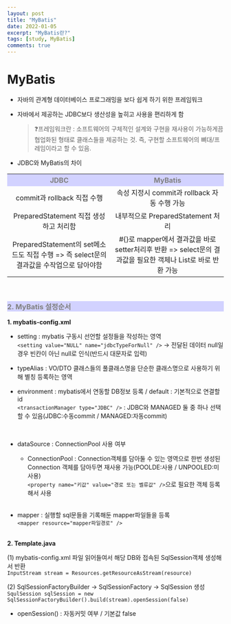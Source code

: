 ```yaml
---
layout: post
title: "MyBatis"
date: 2022-01-05
excerpt: "MyBatis란?"
tags: [study, MyBatis]
comments: true
---
```


<style>
	h3, table th{
		background-color:#D2D2FF;
		color: gray;
	}
</style>

<h1> MyBatis </h1>

 - 자바의 관계형 데이터베이스 프로그래밍을 보다 쉽게 하기 위한 프레임워크
 - 자바에서 제공하는 JDBC보다 생산성을 높히고 사용을 편리하게 함
	>❓프레임워크란 : 소프트웨어의 구체적인 설계와 구현을 재사용이 가능하게끔 협업화된 형태로 클래스들을 제공하는 것. 즉, 구현할 소프트웨어의 뼈대/프레임이라고 할 수 있음.
 
 - JDBC와 MyBatis의 차이
 <table>
		<tr align="center">
			<th>JDBC</th>
			<th>MyBatis</th>
		</tr>
		<tr align="center">
			<td>commit과 rollback 직접 수행</td>
			<td>속성 지정시 commit과 rollback 자동 수행 가능</td>
		</tr>
		<tr align="center">
			<td>PreparedStatement 직접 생성하고 처리함</td>
			<td>내부적으로 PreparedStatement 처리</td>
		</tr>
		<tr align="center">
			<td>PreparedStatement의 set메소드도 직접 수행
				=> 즉 select문의 결과값을 수작업으로 담아야함</td>
			<td>#{}로 mapper에서 결과값을 바로 setter처리후 반환
				=> select문의 결과값을 필요한 객체나 List로 바로 반환 가능</td>
		</tr>
	</table>
<br>

<h3> 2. MyBatis 설정순서 </h3>

 **1. mybatis-config.xml**<br>

- setting : mybatis 구동시 선언할 설정들을 작성하는 영역<br>
`<setting value="NULL" name="jdbcTypeForNull" />` -> 전달된 데이터 null일 경우 빈칸이 아닌 null로 인식(반드시 대문자로 입력)
	

- typeAlias : VO/DTO 클래스들의 풀클래스명을 단순한 클래스명으로 사용하기 위해 별칭 등록하는 영역 


- environment : mybatis에서 연동할 DB정보 등록 / default : 기본적으로 연결할 id <br>
	`<transactionManager type="JDBC" />` : JDBC와 MANAGED 둘 중 하나 선택할 수 있음(JDBC:수동commit / MANAGED:자동commit)
<br>

- dataSource : ConnectionPool 사용 여부	
	- ConnectionPool : Connection객체를 담아둘 수 있는 영역으로 한번 생성된 Connection 객체를 담아두면 재사용 가능(POOLDE:사용 / UNPOOLED:미사용)<br>
	`<property name="키값" value="경로 또는 벨류값" />`으로 필요한 객체 등록해서 사용
<br><br>

- mapper : 실행할 sql문들을 기록해둔 mapper파일들을 등록<br>
	`<mapper resource="mapper파일경로" />`
<br><br>

 **2. Template.java**<br>

(1) mybatis-config.xml 파일 읽어들여서 해당 DB와 접속된 SqlSession객체 생성해서 반환<br>
`InputStream stream = Resources.getResourceAsStream(resource)`<br>

(2) SqlSessionFactoryBuilder -> SqlSessionFactory -> SqlSession 생성<br>
`SqulSession sqlSession = new SqlSessionFactoryBuilder().build(stream).openSession(false)`
 - openSession() : 자동커밋 여부 / 기본값 false 
<br>
<br>



